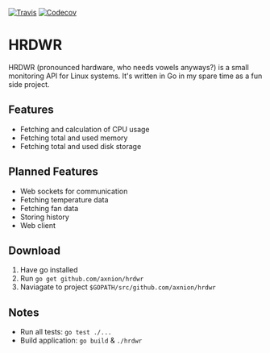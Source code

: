 [![Travis](https://img.shields.io/travis/rust-lang/rust.svg)](https://travis-ci.org/axnion/hrdwr.svg?branch=master)
[![Codecov](https://img.shields.io/codecov/c/github/codecov/example-python.svg)](https://img.shields.io/codecov/c/github/axnion/hrdwr.svg)
# HRDWR
HRDWR (pronounced hardware, who needs vowels anyways?) is a small monitoring API for Linux systems. It's written in Go in my spare time as a fun side project.

## Features
* Fetching and calculation of CPU usage
* Fetching total and used memory
* Fetching total and used disk storage

## Planned Features
* Web sockets for communication
* Fetching temperature data
* Fetching fan data
* Storing history
* Web client

## Download
1. Have go installed
1. Run `go get github.com/axnion/hrdwr`
1. Naviagate to project `$GOPATH/src/github.com/axnion/hrdwr`

## Notes
* Run all tests: `go test ./...`
* Build application: `go build` & `./hrdwr`